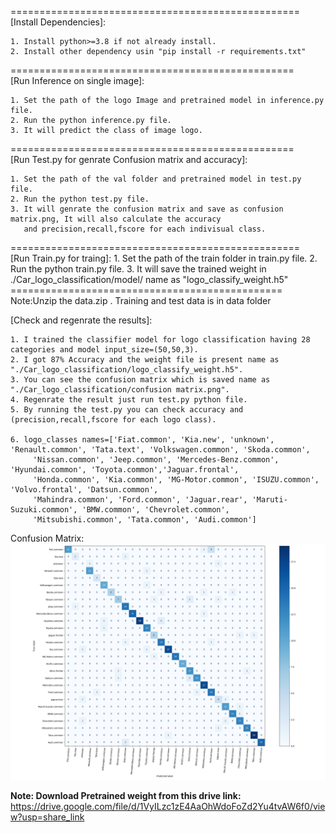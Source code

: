 ==================================================<br />
[Install Dependencies]:

	1. Install python>=3.8 if not already install.
	2. Install other dependency usin "pip install -r requirements.txt"
=================================================<br />
[Run Inference on single image]:

	1. Set the path of the logo Image and pretrained model in inference.py file.
	2. Run the python inference.py file.
	3. It will predict the class of image logo.
=================================================<br />
[Run Test.py for genrate Confusion matrix and accuracy]:
	
	1. Set the path of the val folder and pretrained model in test.py file.
	2. Run the python test.py file.
	3. It will genrate the confusion matrix and save as confusion matrix.png, It will also calculate the accuracy 
	   and precision,recall,fscore for each indivisual class.

==================================================<br />
[Run Train.py for traing]:
	1. Set the path of the train folder in train.py file.
	2. Run the python train.py file.
	3. It will save the trained weight in ./Car_logo_classification/model/ name as "logo_classify_weight.h5"<br />
===============================================<br />
Note:Unzip the data.zip . Training and test data is in data folder<br />

[Check and regenrate the results]:

	1. I trained the classifier model for logo classification having 28 categories and model input_size=(50,50,3).
	2. I got 87% Accuracy and the weight file is present name as "./Car_logo_classification/logo_classify_weight.h5".
	3. You can see the confusion matrix which is saved name as "./Car_logo_classification/confusion matrix.png".
	4. Regenrate the result just run test.py python file.
	5. By running the test.py you can check accuracy and (precision,recall,fscore for each logo class).
	
	6. logo_classes names=['Fiat.common', 'Kia.new', 'unknown', 'Renault.common', 'Tata.text', 'Volkswagen.common', 'Skoda.common', 
         'Nissan.common', 'Jeep.common', 'Mercedes-Benz.common', 'Hyundai.common', 'Toyota.common','Jaguar.frontal',
         'Honda.common', 'Kia.common', 'MG-Motor.common', 'ISUZU.common', 'Volvo.frontal', 'Datsun.common', 
         'Mahindra.common', 'Ford.common', 'Jaguar.rear', 'Maruti-Suzuki.common', 'BMW.common', 'Chevrolet.common',
         'Mitsubishi.common', 'Tata.common', 'Audi.common']
	 
Confusion Matrix: 
<img src="https://github.com/Ankit-k786/Car-logo-classification/blob/main/confusion_matrix.png" width="512"/>

**Note: Download Pretrained weight from this drive link:**
https://drive.google.com/file/d/1VyILzc1zE4AaOhWdoFoZd2Yu4tvAW6f0/view?usp=share_link

                       
                     
                
